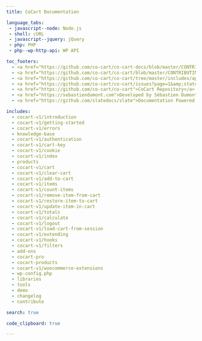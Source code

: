 ```yaml
---
title: CoCart Documentation

language_tabs:
 - javascript--node: Node.js
 - shell: cURL
 - javascript--jquery: jQuery
 - php: PHP
 - php--wp-http-api: WP API

toc_footers:
  - <a href="https://github.com/co-cart/co-cart-docs/blob/master/CONTRIBUTING.md">Contribute to Documentation</a>
  - <a href="https://github.com/co-cart/co-cart/blob/master/CONTRIBUTING.md">Contribute to CoCart</a>
  - <a href="https://github.com/co-cart/co-cart/tree/master/includes/api">REST API Source on GitHub</a>
  - <a href="https://github.com/co-cart/co-cart/issues?page=1&amp;state=open">CoCart Issues</a>
  - <a href="https://github.com/co-cart/co-cart">CoCart Repository</a>
  - <a href="https://sebastiendumont.com">Developed by Sébastien Dumont</a>
  - <a href="https://github.com/slatedocs/slate">Documentation Powered by Slate</a>

includes:
  - cocart-v1/introduction
  - cocart-v1/getting-started
  - cocart-v1/errors
  - knowledge-base
  - cocart-v1/authentication
  - cocart-v1/cart-key
  - cocart-v1/cookie
  - cocart-v1/index
  - products
  - cocart-v1/cart
  - cocart-v1/clear-cart
  - cocart-v1/add-to-cart
  - cocart-v1/items
  - cocart-v1/count-items
  - cocart-v1/remove-item-from-cart
  - cocart-v1/restore-item-to-cart
  - cocart-v1/update-item-in-cart
  - cocart-v1/totals
  - cocart-v1/calculate
  - cocart-v1/logout
  - cocart-v1/load-cart-from-session
  - cocart-v1/extending
  - cocart-v1/hooks
  - cocart-v1/filters
  - add-ons
  - cocart-pro
  - cocart-products
  - cocart-v1/woocommerce-extensions
  - wp-config.php
  - libraries
  - tools
  - demo
  - changelog
  - contribute

search: true

code_clipboard: true

---
```

